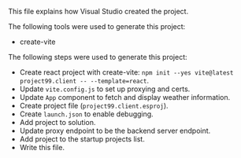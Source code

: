 This file explains how Visual Studio created the project.

The following tools were used to generate this project:
- create-vite

The following steps were used to generate this project:
- Create react project with create-vite: `npm init --yes vite@latest project99.client -- --template=react`.
- Update `vite.config.js` to set up proxying and certs.
- Update `App` component to fetch and display weather information.
- Create project file (`project99.client.esproj`).
- Create `launch.json` to enable debugging.
- Add project to solution.
- Update proxy endpoint to be the backend server endpoint.
- Add project to the startup projects list.
- Write this file.
